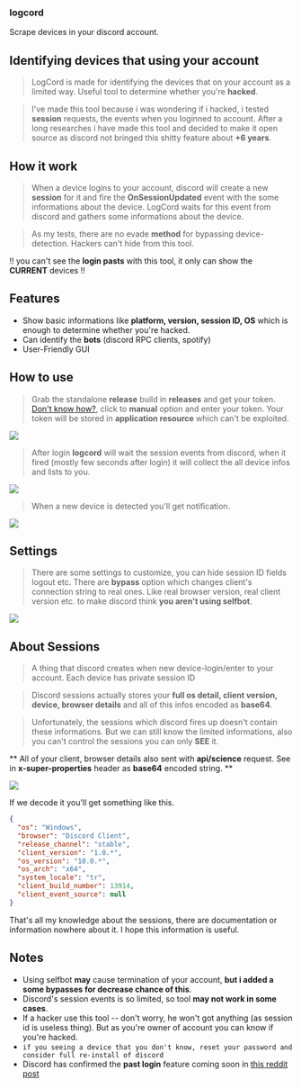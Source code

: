 ### logcord
Scrape devices in your discord account.

## Identifying devices that using your account
> LogCord is made for identifying the devices that on your account as a limited way. Useful tool to determine whether you're **hacked**.

> I've made this tool because i was wondering if i hacked, i tested **session** requests, the events when you loginned to account. After a long researches i have made this tool and decided to make it open source as discord not bringed this shitty feature about **+6 years**.

## How it work
> When a device logins to your account, discord will create a new **session** for it and fire the **OnSessionUpdated** event with the some informations about the device.
> LogCord waits for this event from discord and gathers some informations about the device.

> As my tests, there are no evade **method** for bypassing device-detection. Hackers can't hide from this tool.

!! you can't see the **login pasts** with this tool, it only can show the **CURRENT** devices !!

## Features
* Show basic informations like **platform, version, session ID, OS** which is enough to determine whether you're hacked.
* Can identify the **bots** (discord RPC clients, spotify)
* User-Friendly GUI

## How to use
> Grab the standalone **release** build in **releases** and get your token. [Don't know how?](https://pcstrike.com/how-to-get-discord-token/), click to **manual** option and enter your token. Your token will be stored in **application resource** which can't be exploited.

![](https://media.discordapp.net/attachments/921528250939883550/993594161972383844/unknown.png?width=836&height=468)

> After login **logcord** will wait the session events from discord, when it fired (mostly few seconds after login) it will collect the all device infos and lists to you.

![](https://media.discordapp.net/attachments/921528250939883550/993598987456221295/unknown.png?width=808&height=468)

> When a new device is detected you'll get notification.

![](https://media.discordapp.net/attachments/921528250939883550/993598503974604920/unknown.png)

## Settings

> There are some settings to customize, you can hide session ID fields logout etc.
> There are **bypass** option which changes client's connection string to real ones. Like real browser version, real client version etc. to make discord think **you aren't using selfbot**.

![](https://media.discordapp.net/attachments/921528250939883550/993617260268752916/unknown.png?width=788&height=468)

## About Sessions
> A thing that discord creates when new device-login/enter to your account. Each device has private session ID

> Discord sessions actually stores your **full os detail, client version, device, browser details** and all of this infos encoded as **base64**.

> Unfortunately, the sessions which discord fires up doesn't contain these informations. But we can still know the limited informations, also you can't control the sessions you can only **SEE** it.

** All of your client, browser details also sent with **api/science** request. See in **x-super-properties** header as **base64** encoded string. **

![](https://media.discordapp.net/attachments/921528250939883550/993592887977709708/unknown.png)

If we decode it you'll get something like this.
```json
{
  "os": "Windows",
  "browser": "Discord Client",
  "release_channel": "stable",
  "client_version": "1.0.*",
  "os_version": "10.0.*",
  "os_arch": "x64",
  "system_locale": "tr",
  "client_build_number": 13914,
  "client_event_source": null
}
```

That's all my knowledge about the sessions, there are documentation or information nowhere about it. I hope this information is useful.

## Notes
* Using selfbot **may** cause termination of your account, **but i added a some bypasses for decrease chance of this**.
* Discord's session events is so limited, so tool **may not work in some cases**.
* If a hacker use this tool -- don't worry, he won't got anything (as session id is useless thing). But as you're owner of account you can know if you're hacked.
* `if you seeing a device that you don't know, reset your password and consider full re-install of discord`
* Discord has confirmed the **past login** feature coming soon in [this reddit post](https://www.reddit.com/r/discordapp/comments/vnq35u/discord_is_adding_a_way_to_see_and_manage_all/)
 
